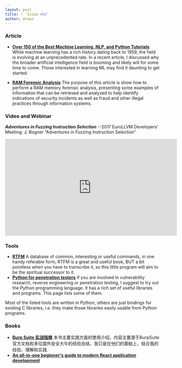 ```yaml
---
layout: post
title: ! 'Issue #02'
author: drewz
---
```


### Article
- [**Over 150 of the Best Machine Learning, NLP, and Python Tutorials**](https://unsupervisedmethods.com/over-150-of-the-best-machine-learning-nlp-and-python-tutorials-ive-found-ffce2939bd78) While machine learning has a rich history dating back to 1959, the field is evolving at an unprecedented rate. In a recent article, I discussed why the broader artificial intelligence field is booming and likely will for some time to come. Those interested in learning ML may find it daunting to get started.

- [**RAM Forensic Analysis**](https://articles.forensicfocus.com/2017/06/26/ram-forensic-analysis/) The purpose of this article is show how to perform a RAM memory forensic analysis, presenting some examples of information that can be retrieved and analyzed to help identify indications of security incidents as well as fraud and other illegal practices through information systems. 


### Video and Webinar
***Adventures in Fuzzing Instruction Selection*** --2017 EuroLLVM Developers’ Meeting: J. Bogner “Adventures in Fuzzing Instruction Selection”
<iframe width="560" height="315" src="https://www.youtube.com/embed/UBbQ_s6hNgg" frameborder="0" allowfullscreen></iframe>


### Tools

- [**RTFM**](https://github.com/leostat/rtfm) A database of common, interesting or useful commands, in one handy referable form, RTFM is a great and useful book, BUT a bit pointless when you have to transcribe it, so this little program will aim to be the spiritual successor to it.
- [**Python for penetration testers**](https://vulnerablelife.wordpress.com/2017/05/13/python-for-penetration-testers/) If you are involved in vulnerability research, reverse engineering or penetration testing, I suggest to try out the Python programming language. It has a rich set of useful libraries and programs. This page lists some of them.

Most of the listed tools are written in Python, others are just bindings for existing C libraries, i.e. they make those libraries easily usable from Python programs.

### Books
- [**Burp Suite 实战指南**](https://www.gitbook.com/book/t0data/burpsuite/details) 本书主要实践方面的使用介绍，内容主要源于BurpSuite官方文档和多位国外安全大牛的经验总结，我只是在他们的基础上，结合我的经验、理解和实践.
- [**An all-in-one beginner's guide to modern React application development**](http://www.react.express/)
